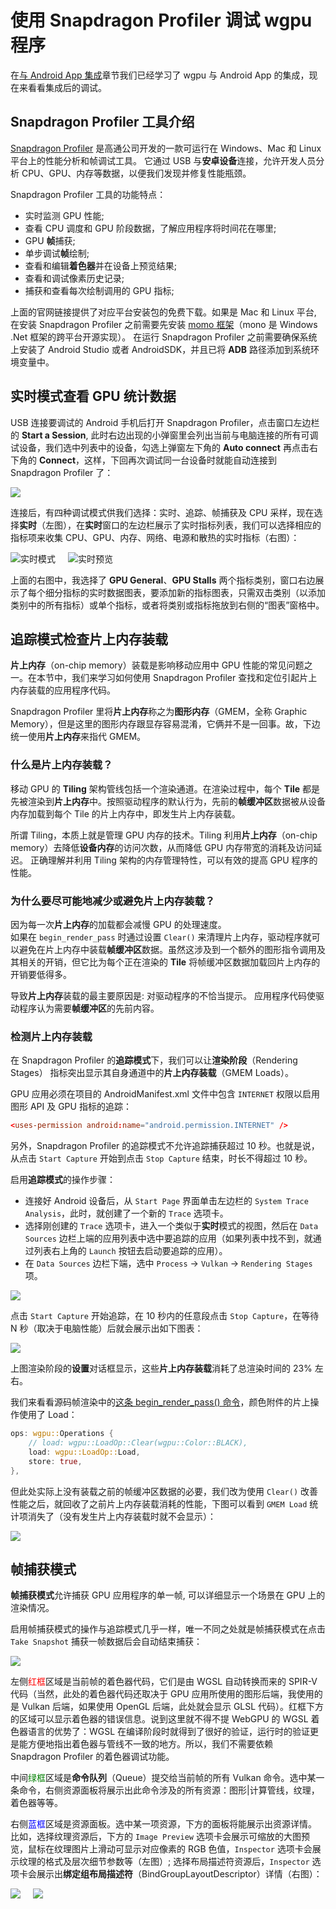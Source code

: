 # 使用 Snapdragon Profiler 调试 wgpu 程序

在[与 Android App 集成](../android/)章节我们已经学习了 wgpu 与 Android App 的集成，现在来看看集成后的调试。

## Snapdragon Profiler 工具介绍
[Snapdragon Profiler](https://developer.qualcomm.com/software/snapdragon-profiler) 是高通公司开发的一款可运行在 Windows、Mac 和 Linux 平台上的性能分析和帧调试工具。 它通过 USB 与**安卓设备**连接，允许开发人员分析 CPU、GPU、内存等数据，以便我们发现并修复性能瓶颈。

Snapdragon Profiler 工具的功能特点：
- 实时监测 GPU 性能;
- 查看 CPU 调度和 GPU 阶段数据，了解应用程序将时间花在哪里;
- GPU **帧**捕获;
- 单步调试**帧**绘制;
- 查看和编辑**着色器**并在设备上预览结果;
- 查看和调试像素历史记录;
- 捕获和查看每次绘制调用的 GPU 指标;

上面的官网链接提供了对应平台安装包的免费下载。如果是 Mac 和 Linux 平台, 在安装 Snapdragon Profiler 之前需要先安装 [momo 框架](http://www.mono-project.com/download/)（mono 是 Windows .Net 框架的跨平台开源实现）。
在运行 Snapdragon Profiler 之前需要确保系统上安装了 Android Studio 或者 AndroidSDK，并且已将 **ADB** 路径添加到系统环境变量中。

## 实时模式查看 GPU 统计数据
USB 连接要调试的 Android 手机后打开 Snapdragon Profiler，点击窗口左边栏的 **Start a Session**, 此时右边出现的小弹窗里会列出当前与电脑连接的所有可调试设备，我们选中列表中的设备，勾选上弹窗左下角的 **Auto connect** 再点击右下角的 **Connect**，这样，下回再次调试同一台设备时就能自动连接到 Snapdragon Profiler 了：

<img src="./connect.jpg" />

连接后，有四种调试模式供我们选择：实时、追踪、帧捕获及 CPU 采样，现在选择**实时**（左图），在**实时**窗口的左边栏展示了实时指标列表，我们可以选择相应的指标项来收集 CPU、GPU、内存、网络、电源和散热的实时指标（右图）：

<div style="display: flex;">
    <div>
        <img src="./realtime-left.jpg" alt="实时模式" />
    </div>
    <div style="width: 20px;"></div>
    <div>
        <img src="./realtime.jpg" alt="实时预览" />
    </div>
</div>

上面的右图中，我选择了 **GPU General**、**GPU Stalls** 两个指标类别，窗口右边展示了每个细分指标的实时数据图表，要添加新的指标图表，只需双击类别（以添加类别中的所有指标）或单个指标，或者将类别或指标拖放到右侧的“图表”窗格中。

## 追踪模式检查片上内存装载

**片上内存**（on-chip memory）装载是影响移动应用中 GPU 性能的常见问题之一。在本节中，我们来学习如何使用 Snapdragon Profiler 查找和定位引起片上内存装载的应用程序代码。

<div class="note">

Snapdragon Profiler 里将**片上内存**称之为**图形内存**（GMEM，全称 Graphic Memory），但是这里的图形内存跟显存容易混淆，它俩并不是一回事。故，下边统一使用**片上内存**来指代 GMEM。

</div>

### 什么是片上内存装载？

移动 GPU 的 **Tiling** 架构管线包括一个渲染通道。在渲染过程中，每个 **Tile** 都是先被渲染到**片上内存**中。按照驱动程序的默认行为，先前的**帧缓冲区**数据被从设备内存加载到每个 Tile 的片上内存中，即发生片上内存装载。

<div class="note">

所谓 Tiling，本质上就是管理 GPU 内存的技术。Tiling 利用**片上内存**（on-chip memory）去降低**设备内存**的访问次数，从而降低 GPU 内存带宽的消耗及访问延迟。 
正确理解并利用 Tiling 架构的内存管理特性，可以有效的提高 GPU 程序的性能。

</div>

### 为什么要尽可能地减少或避免片上内存装载？

因为每一次**片上内存**的加载都会减慢 GPU 的处理速度。<br />
如果在 `begin_render_pass` 时通过设置 `Clear()` 来清理片上内存，驱动程序就可以避免在片上内存中装载**帧缓冲区**数据。虽然这涉及到一个额外的图形指令调用及其相关的开销，但它比为每个正在渲染的 **Tile** 将帧缓冲区数据加载回片上内存的开销要低得多。

导致**片上内存**装载的最主要原因是: 对驱动程序的不恰当提示。
应用程序代码使驱动程序认为需要**帧缓冲区**的先前内容。


### 检测片上内存装载
在 Snapdragon Profiler 的**追踪模式**下，我们可以让**渲染阶段**（Rendering Stages） 指标突出显示其自身通道中的**片上内存装载**（GMEM Loads）。

<div class="note">

GPU 应用必须在项目的 AndroidManifest.xml 文件中包含 `INTERNET` 权限以启用图形 API 及 GPU 指标的追踪：

```toml
<uses-permission android:name="android.permission.INTERNET" />
```

另外，Snapdragon Profiler 的追踪模式不允许追踪捕获超过 10 秒。也就是说，从点击 `Start Capture` 开始到点击 `Stop Capture` 结束，时长不得超过 10 秒。

</div>

启用**追踪模式**的操作步骤：
- 连接好 Android 设备后，从 `Start Page` 界面单击左边栏的 `System Trace Analysis`，此时，就创建了一个新的 `Trace` 选项卡。
- 选择刚创建的 `Trace` 选项卡，进入一个类似于**实时**模式的视图，然后在 `Data Sources` 边栏上端的应用列表中选中要追踪的应用（如果列表中找不到，就通过列表右上角的 `Launch` 按钮去启动要追踪的应用）。
- 在 `Data Sources` 边栏下端，选中 `Process` -> `Vulkan` -> `Rendering Stages` 项。

<img src="./trace.png" style="max-width: 425px;"/>

点击 `Start Capture` 开始追踪，在 10 秒内的任意段点击 `Stop Capture`，在等待 N 秒（取决于电脑性能）后就会展示出如下图表：

<img src="./GMEM_load.jpg" />

上图渲染阶段的**设置**对话框显示，这些**片上内存装载**消耗了总渲染时间的 23% 左右。

我们来看看源码帧渲染中的[这条 begin_render_pass() 命令](https://github.com/jinleili/wgpu-in-app/blob/88e53957f7c80dbd8e75273c9ff48ecab958984f/src/examples/cube.rs#L356-L363)，颜色附件的片上操作使用了 Load：
```rust
ops: wgpu::Operations {
    // load: wgpu::LoadOp::Clear(wgpu::Color::BLACK),
    load: wgpu::LoadOp::Load,
    store: true,
},                    
```
但此处实际上没有装载之前的帧缓冲区数据的必要，我们改为使用 `Clear()` 改善性能之后，就回收了之前片上内存装载消耗的性能，下图可以看到 `GMEM Load` 统计项消失了（没有发生片上内存装载时就不会显示）：

<img src="./GMEM_store.jpg" />

## 帧捕获模式
**帧捕获模式**允许捕获 GPU 应用程序的单一帧, 可以详细显示一个场景在 GPU 上的渲染情况。

启用帧捕获模式的操作与追踪模式几乎一样，唯一不同之处就是帧捕获模式在点击 `Take Snapshot` 捕获一帧数据后会自动结束捕获：

<img src="./frame.jpg" />

左侧<span style="color: red;">红框</span>区域是当前帧的着色器代码，它们是由 WGSL 自动转换而来的 SPIR-V 代码（当然，此处的着色器代码还取决于 GPU 应用所使用的图形后端，我使用的是 Vulkan 后端，如果使用 OpenGL 后端，此处就会显示 GLSL 代码）。红框下方的区域可以显示着色器的错误信息。说到这里就不得不提 WebGPU 的 WGSL 着色器语言的优势了：WGSL 在编译阶段时就得到了很好的验证，运行时的验证更是能方便地指出着色器与管线不一致的地方。所以，我们不需要依赖 Snapdragon Profiler 的着色器调试功能。

中间<span style="color: green;">绿框</span>区域是**命令队列**（Queue）提交给当前帧的所有 Vulkan 命令。选中某一条命令，右侧资源面板将展示出此命令涉及的所有资源：图形|计算管线，纹理，着色器等等。

右侧<span style="color: blue;">蓝框</span>区域是资源面板。选中某一项资源，下方的面板将能展示出资源详情。<br />
比如，选择纹理资源后，下方的 `Image Preview` 选项卡会展示可缩放的大图预览，鼠标在纹理图片上滑动可显示对应像素的 RGB 色值，`Inspector` 选项卡会展示纹理的格式及层次细节参数等（左图）; 选择布局描述符资源后，`Inspector` 选项卡会展示出**绑定组布局描述符**（BindGroupLayoutDescriptor）详情（右图）：

<div style="display: flex;">
    <div>
        <img src="./resource-left.jpg" />
    </div>
    <div style="width: 20px;"></div>
    <div>
        <img src="./resource-right.jpg" />
    </div>
</div>